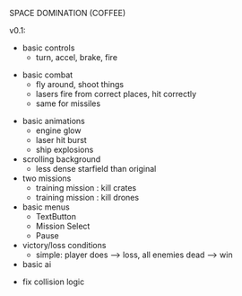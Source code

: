 SPACE DOMINATION (COFFEE)

v0.1:
+ basic controls
    + turn, accel, brake, fire
- basic combat
    + fly around, shoot things
    + lasers fire from correct places, hit correctly
    - same for missiles
+ basic animations
    + engine glow
    + laser hit burst
    + ship explosions
+ scrolling background
    + less dense starfield than original
+ two missions
    + training mission : kill crates
    + training mission : kill drones
+ basic menus
    + TextButton
    + Mission Select
    + Pause
+ victory/loss conditions
    + simple: player does --> loss, all enemies dead --> win
+ basic ai
- fix collision logic